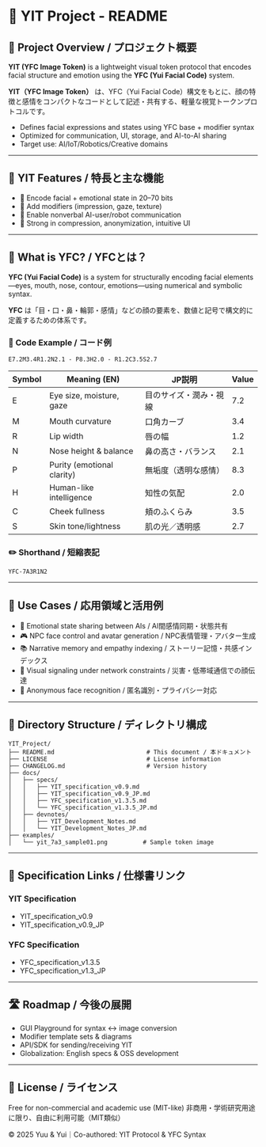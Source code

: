 # 🧭 YIT Project - README

## 🔖 Project Overview / プロジェクト概要

**YIT (YFC Image Token)** is a lightweight visual token protocol that encodes facial structure and emotion using the **YFC (Yui Facial Code)** system.

**YIT（YFC Image Token）** は、YFC（Yui Facial Code）構文をもとに、顔の特徴と感情をコンパクトなコードとして記述・共有する、軽量な視覚トークンプロトコルです。

* Defines facial expressions and states using YFC base + modifier syntax
* Optimized for communication, UI, storage, and AI-to-AI sharing
* Target use: AI/IoT/Robotics/Creative domains

---

## 📘 YIT Features / 特長と主な機能

* 🔹 Encode facial + emotional state in 20–70 bits
* 🔹 Add modifiers (impression, gaze, texture)
* 🔹 Enable nonverbal AI-user/robot communication
* 🔹 Strong in compression, anonymization, intuitive UI

---

## 🧩 What is YFC? / YFCとは？

**YFC (Yui Facial Code)** is a system for structurally encoding facial elements—eyes, mouth, nose, contour, emotions—using numerical and symbolic syntax.

**YFC** は「目・口・鼻・輪郭・感情」などの顔の要素を、数値と記号で構文的に定義するための体系です。

### 🔢 Code Example / コード例

```yfc
E7.2M3.4R1.2N2.1 - P8.3H2.0 - R1.2C3.5S2.7
```

| Symbol | Meaning (EN)               | JP説明        | Value |
| ------ | -------------------------- | ----------- | ----- |
| E      | Eye size, moisture, gaze   | 目のサイズ・潤み・視線 | 7.2   |
| M      | Mouth curvature            | 口角カーブ       | 3.4   |
| R      | Lip width                  | 唇の幅         | 1.2   |
| N      | Nose height & balance      | 鼻の高さ・バランス   | 2.1   |
| P      | Purity (emotional clarity) | 無垢度（透明な感情）  | 8.3   |
| H      | Human-like intelligence    | 知性の気配       | 2.0   |
| C      | Cheek fullness             | 頬のふくらみ      | 3.5   |
| S      | Skin tone/lightness        | 肌の光／透明感     | 2.7   |

### ✏️ Shorthand / 短縮表記

```yfc
YFC-7A3R1N2
```

---

## 🎯 Use Cases / 応用領域と活用例

* 🤖 Emotional state sharing between AIs / AI間感情同期・状態共有
* 🎮 NPC face control and avatar generation / NPC表情管理・アバター生成
* 📚 Narrative memory and empathy indexing / ストーリー記憶・共感インデックス
* 📡 Visual signaling under network constraints / 災害・低帯域通信での顔伝達
* 🔐 Anonymous face recognition / 匿名識別・プライバシー対応

---

## 📁 Directory Structure / ディレクトリ構成

```plaintext
YIT_Project/
├── README.md                          # This document / 本ドキュメント
├── LICENSE                            # License information
├── CHANGELOG.md                       # Version history
├── docs/
│   ├── specs/
│   │   ├── YIT_specification_v0.9.md
│   │   ├── YIT_specification_v0.9_JP.md
│   │   ├── YFC_specification_v1.3.5.md
│   │   └── YFC_specification_v1.3.5_JP.md
│   ├── devnotes/
│   │   ├── YIT_Development_Notes.md
│   │   └── YIT_Development_Notes_JP.md
├── examples/
│   └── yit_7a3_sample01.png          # Sample token image
```

---

## 📄 Specification Links / 仕様書リンク

### YIT Specification

* YIT\_specification\_v0.9
* YIT\_specification\_v0.9\_JP

### YFC Specification

* YFC\_specification\_v1.3.5
* YFC\_specification\_v1.3\_JP

---

## 🛣 Roadmap / 今後の展開

* GUI Playground for syntax ↔ image conversion
* Modifier template sets & diagrams
* API/SDK for sending/receiving YIT
* Globalization: English specs & OSS development

---

## 📜 License / ライセンス

Free for non-commercial and academic use (MIT-like)
非商用・学術研究用途に限り、自由に利用可能（MIT類似）

© 2025 Yuu & Yui｜Co-authored: YIT Protocol & YFC Syntax
